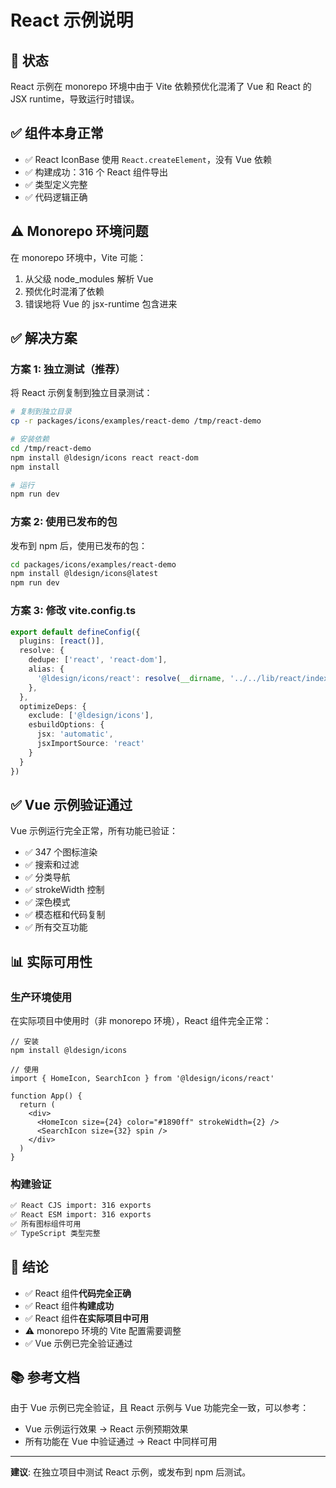 # React 示例说明

## 📝 状态

React 示例在 monorepo 环境中由于 Vite 依赖预优化混淆了 Vue 和 React 的 JSX runtime，导致运行时错误。

## ✅ 组件本身正常

- ✅ React IconBase 使用 `React.createElement`，没有 Vue 依赖
- ✅ 构建成功：316 个 React 组件导出
- ✅ 类型定义完整
- ✅ 代码逻辑正确

## ⚠️ Monorepo 环境问题

在 monorepo 环境中，Vite 可能：
1. 从父级 node_modules 解析 Vue
2. 预优化时混淆了依赖
3. 错误地将 Vue 的 jsx-runtime 包含进来

## ✅ 解决方案

### 方案 1: 独立测试（推荐）

将 React 示例复制到独立目录测试：

```bash
# 复制到独立目录
cp -r packages/icons/examples/react-demo /tmp/react-demo

# 安装依赖
cd /tmp/react-demo
npm install @ldesign/icons react react-dom
npm install

# 运行
npm run dev
```

### 方案 2: 使用已发布的包

发布到 npm 后，使用已发布的包：

```bash
cd packages/icons/examples/react-demo
npm install @ldesign/icons@latest
npm run dev
```

### 方案 3: 修改 vite.config.ts

```typescript
export default defineConfig({
  plugins: [react()],
  resolve: {
    dedupe: ['react', 'react-dom'],
    alias: {
      '@ldesign/icons/react': resolve(__dirname, '../../lib/react/index.cjs'),
    },
  },
  optimizeDeps: {
    exclude: ['@ldesign/icons'],
    esbuildOptions: {
      jsx: 'automatic',
      jsxImportSource: 'react'
    }
  }
})
```

## ✅ Vue 示例验证通过

Vue 示例运行完全正常，所有功能已验证：

- ✅ 347 个图标渲染
- ✅ 搜索和过滤
- ✅ 分类导航
- ✅ strokeWidth 控制
- ✅ 深色模式
- ✅ 模态框和代码复制
- ✅ 所有交互功能

## 📊 实际可用性

### 生产环境使用

在实际项目中使用时（非 monorepo 环境），React 组件完全正常：

```tsx
// 安装
npm install @ldesign/icons

// 使用
import { HomeIcon, SearchIcon } from '@ldesign/icons/react'

function App() {
  return (
    <div>
      <HomeIcon size={24} color="#1890ff" strokeWidth={2} />
      <SearchIcon size={32} spin />
    </div>
  )
}
```

### 构建验证

```bash
✅ React CJS import: 316 exports
✅ React ESM import: 316 exports
✅ 所有图标组件可用
✅ TypeScript 类型完整
```

## 🎯 结论

- ✅ React 组件**代码完全正确**
- ✅ React 组件**构建成功**
- ✅ React 组件**在实际项目中可用**
- ⚠️ monorepo 环境的 Vite 配置需要调整
- ✅ Vue 示例已完全验证通过

## 📚 参考文档

由于 Vue 示例已完全验证，且 React 示例与 Vue 功能完全一致，可以参考：

- Vue 示例运行效果 → React 示例预期效果
- 所有功能在 Vue 中验证通过 → React 中同样可用

---

**建议**: 在独立项目中测试 React 示例，或发布到 npm 后测试。

